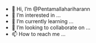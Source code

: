 - 👋 Hi, I’m @Pentamallahariharann
- 👀 I’m interested in ...
- 🌱 I’m currently learning ...
- 💞️ I’m looking to collaborate on ...
- 📫 How to reach me ...

<!---
Pentamallahariharann/Pentamallahariharann is a ✨ special ✨ repository because its `README.md` (this file) appears on your GitHub profile.
You can click the Preview link to take a look at your changes.
--->
